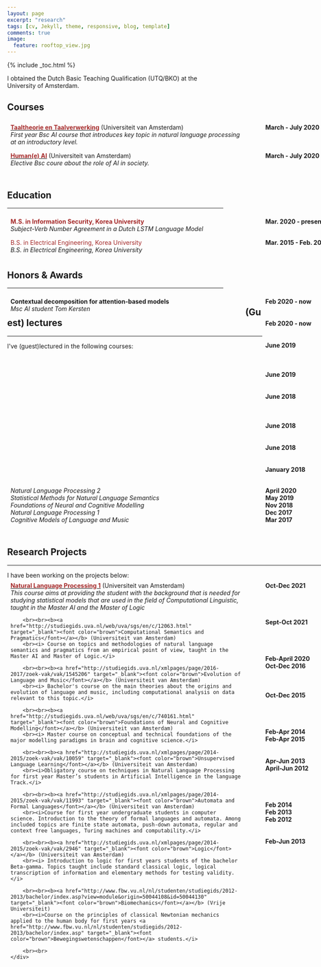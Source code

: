 ```yaml
---
layout: page
excerpt: "research"
tags: [cv, Jekyll, theme, responsive, blog, template]
comments: true
image: 
  feature: rooftop_view.jpg
---
```


{% include _toc.html %}

<style>
   #columns {
       width: 770px;
       overflow:auto;
   }

   #columns .column {
       padding: 1%;
   }

   #columns .date {
       float: right;
       width: 160px;
   }

   #columns .description {
       float: left;
       width: 540px;
   }

   #columns .languages {
       float: left;
       width: 100px;
   }

   #columns .level {
       float: left;
       width: 180px;
    }

</style>

I obtained the Dutch Basic Teaching Qualification (UTQ/BKO) at the University of Amsterdam.

## Courses

<div id="columns">
    <div class="date column">
        <b>
        March - July 2020
        </b>
    </div>
    <div class="description column">
        <b><a href="https://studiegids.uva.nl/xmlpages/page/2019-2020/zoek-vak/vak/72626" target="_blank"><font color="brown">Taaltheorie en Taalverwerking</font></a></b> (Universiteit van Amsterdam)
        <br><i> First year Bsc AI course that introduces key topic in natural language processing at an introductory level. </i>
    </div>
</div>
<div id="columns">
    <div class="date column">
        <b>
        March - July 2020
        </b>
    </div>
    <div class="description column">
        <b><a href="First year Bsc AI course that introduces key topic in natural language processing at an introductory level." target="_blank"><font color="brown">Human(e) AI</font></a></b> (Universiteit van Amsterdam)
        <br><i> Elective Bsc coure about the role of AI in society.</i>
        <br><br>
    </div>
</div>

## Education
<hr>

<div id="columns">
    <div class="date column">
        <b> Mar. 2020 - present </b>
    </div>
    <div class="description column">
        <b><font color="brown">M.S. in Information Security, Korea University</font></b>
        <br><i>Subject-Verb Number Agreement in a Dutch LSTM Language Model</i>
    </div>
</div>

<div id="columns">
    <div class="date column">
        <b> Mar. 2015 - Feb. 2020 </b>
    </div>
    <div class="description column">
        <font color="brown">B.S. in Electrical Engineering, Korea University</font>
        <br><i>B.S. in Electrical Engineering, Korea University</i>
    </div>
</div>

</div>

## Honors & Awards
<hr>

<div id="columns">
    <div class="date column">
        <b>
        Feb 2020 - now
        <br><br><br> Feb 2020 - now
        <br><br><br> June 2019
        <br><br><br><br> June 2019
        <br><br><br> June 2018
        <br><br><br><br> June 2018
        <br><br><br> June 2018
        <br><br><br> January 2018
        <br><br>
        </b>
    </div>
    <div class="description column">
        <b> Contextual decomposition for attention-based models </b> 
        <br><i> Msc AI student Tom Kersten </i>

        
</div>

## (Guest) lectures
<hr>

I've (guest)lectured in the following courses:

<div id="columns">
    <div class="date column">
        <b>
        April 2020
        <br> May 2019
        <br> Nov 2018
        <br> Dec 2017
        <br> Mar 2017
        <br><br>
        </b>
    </div>
    <div class="description column">
        <i> Natural Language Processing 2</i> 
        <br> <i> Statistical Methods for Natural Language Semantics </i> 
        <br><i> Foundations of Neural and Cognitive Modelling </i> 
        <br><i> Natural Language Processing 1 </i> 
        <br><i> Cognitive Models of Language and Music </i> 
        <br><br>
    </div>
</div>

## Research Projects
<hr>
I have been working on the projects below:

<div id="columns">
    <div class="date column">
        <b>
        Oct-Dec 2021
        <br><br><br><br><br>Sept-Oct 2021
        <br><br><br><br><br>Feb-April 2020
        <br> Oct-Dec 2016
        <br><br><br><br> Oct-Dec 2015
        <br><br><br><br><br>Feb-Apr 2014
        <br> Feb-Apr 2015
        <br><br><br>Apr-Jun 2013
        <br> April-Jun 2012
        <br><br><br><br><br>Feb 2014
        <br> Feb 2013
        <br> Feb 2012
        <br><br><br> Feb-Jun 2013
        <br><br>
        </b>
    </div>
    <div class="description column">
        <b><a href="http://studiegids.uva.nl/xmlpages/page/2017-2018/zoek-vak/vak/37834" target="_blank"><font color="brown">Natural Language Processing 1</font></a></b> (Universiteit van Amsterdam)
        <br><i> This course aims at providing the student with the background that is needed for studying statistical models that are used in the field of Computational Linguistic, taught in the Master AI and the Master of Logic </i>

        <br><br><b><a href="http://studiegids.uva.nl/web/uva/sgs/en/c/12063.html" target="_blank"><font color="brown">Computational Semantics and Pragmatics</font></a></b> (Universiteit van Amsterdam)
        <br><i> Course on topics and methodologies of natural language semantics and pragmatics from an empirical point of view, taught in the Master AI and Master of Logic.</i>

        <br><br><b><a href="http://studiegids.uva.nl/xmlpages/page/2016-2017/zoek-vak/vak/1545206" target="_blank"><font color="brown">Evolution of Language and Music</font></a></b> (Universiteit van Amsterdam)
        <br><i> Bachelor's course on the main theories about the origins and evolution of language and music, including computational analysis on data relevant to this topic.</i>

        <br><br><b><a href="http://studiegids.uva.nl/web/uva/sgs/en/c/740161.html" target="_blank"><font color="brown">Foundations of Neural and Cognitive Modelling</font></a></b> (Universiteit van Amsterdam)
        <br><i> Master course on conceptual and technical foundations of the major modelling paradigms in brain and cognitive science.</i>

        <br><br><b><a href="http://studiegids.uva.nl/xmlpages/page/2014-2015/zoek-vak/vak/10059" target="_blank"><font color="brown">Unsupervised Language Learning</font></a></b> (Universiteit van Amsterdam)
        <br><i>Obligatory course on techniques in Natural Language Processing for first year Master’s students in Artificial Intelligence in the language Track.</i>

        <br><br><b><a href="http://studiegids.uva.nl/xmlpages/page/2014-2015/zoek-vak/vak/11993" target="_blank"><font color="brown">Automata and Formal Languages</font></a></b> (Universiteit van Amsterdam)
        <br><i>Course for first year undergraduate students in computer science. Introduction to the theory of formal languages and automata. Among included topics are finite state automata, push-down automata, regular and context free languages, Turing machines and computability.</i>

        <br><br><b><a href="http://studiegids.uva.nl/xmlpages/page/2014-2015/zoek-vak/vak/2946" target="_blank"><font color="brown">Logic</font></a></b> (Universiteit van Amsterdam)
        <br><i> Introduction to logic for first years students of the bachelor Beta-gamma. Topics taught include standard classical logic, logical transcription of information and elementary methods for testing validity. </i>

        <br><br><b><a href="http://www.fbw.vu.nl/nl/studenten/studiegids/2012-2013/bachelor/index.asp?view=module&origin=50044108&id=50044130" target="_blank"><font color="brown">Biomechanics</font></a></b> (Vrije Universiteit)
        <br><i>Course on the principles of classical Newtonian mechanics applied to the human body for first years <a href="http://www.fbw.vu.nl/nl/studenten/studiegids/2012-2013/bachelor/index.asp" target="_blank"><font color="brown">Bewegingswetenschappen</font></a> students.</i>

        <br><br>
    </div>
</div>

